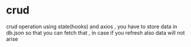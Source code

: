# crud
crud operation using state(hooks) and axios , you have to store data in db.json  so that you can fetch that , in case if you refresh  also data will not arise 

